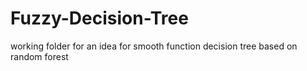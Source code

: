# Fuzzy-Decision-Tree
working folder for an idea for smooth function decision tree based on random forest
